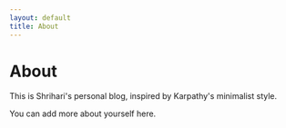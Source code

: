 ```yaml
---
layout: default
title: About
---
```


# About

This is Shrihari's personal blog, inspired by Karpathy's minimalist style.

You can add more about yourself here.